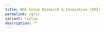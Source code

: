 ```yaml
---
title: NHG Group Research & Innovation (GRI)
permalink: /gri/
variant: tiptap
description: ""
---
```

